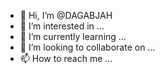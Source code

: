 - 👋 Hi, I’m @DAGABJAH
- 👀 I’m interested in ...
- 🌱 I’m currently learning ...
- 💞️ I’m looking to collaborate on ...
- 📫 How to reach me ...

<!---
DAGABJAH/DAGABJAH is a ✨ special ✨ repository because its `README.md` (this file) appears on your GitHub profile.
You can click the Preview link to take a look at your changes.
--->
